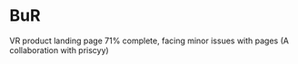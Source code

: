 # BuR
VR product landing page
71% complete, facing minor issues with pages
(A collaboration with priscyy)
